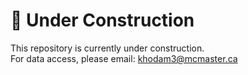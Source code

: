 # 🚧 Under Construction

This repository is currently under construction.  
For data access, please email: [khodam3@mcmaster.ca](mailto:khodam3@mcmaster.ca)
